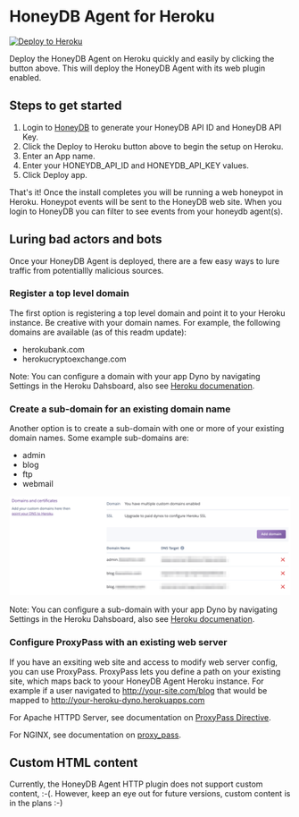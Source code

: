 # HoneyDB Agent for Heroku

[![Deploy to Heroku](https://www.herokucdn.com/deploy/button.svg)](https://heroku.com/deploy?template=https://github.com/foospidy/honeydb-agent-heroku)

Deploy the HoneyDB Agent on Heroku quickly and easily by clicking the button above. This will deploy the HoneyDB Agent with its web plugin enabled.

## Steps to get started

1. Login to [HoneyDB](http://honeydb.io) to generate your HoneyDB API ID and HoneyDB API Key.
2. Click the Deploy to Heroku button above to begin the setup on Heroku.
3. Enter an App name.
4. Enter your HONEYDB_API_ID and HONEYDB_API_KEY values.
5. Click Deploy app.

That's it! Once the install completes you will be running a web honeypot in Heroku. Honeypot events will be sent to the HoneyDB web site. When you login to HoneyDB you can filter to see events from your honeydb agent(s).

## Luring bad actors and bots

Once your HoneyDB Agent is deployed, there are a few easy ways to lure traffic from potentiallly malicious sources.

### Register a top level domain

The first option is registering a top level domain and point it to your Heroku instance. Be creative with your domain names. For example, the following domains are available (as of this readm update):

* herokubank.com
* herokucryptoexchange.com

Note: You can configure a domain with your app Dyno by navigating Settings in the Heroku Dahsboard, also see [Heroku documenation](https://devcenter.heroku.com/articles/custom-domains).

### Create a sub-domain for an existing domain name

Another option is to create a sub-domain with one or more of your existing domain names. Some example sub-domains are:

* admin
* blog
* ftp
* webmail

![Add Domains](https://raw.githubusercontent.com/foospidy/honeydb-agent-heroku/master/images/domains.png)

Note: You can configure a sub-domain with your app Dyno by navigating Settings in the Heroku Dahsboard, also see [Heroku documenation](https://devcenter.heroku.com/articles/custom-domains).

### Configure ProxyPass with an existing web server

If you have an exsiting web site and access to modify web server config, you can use ProxyPass. ProxyPass lets you define a path on your existing site, which maps back to yoour HoneyDB Agent Heroku instance. For example if a user navigated to http://your-site.com/blog that would be mapped to http://your-heroku-dyno.herokuapps.com

For Apache HTTPD Server, see documentation on [ProxyPass Directive](https://httpd.apache.org/docs/2.4/mod/mod_proxy.html#proxypass).

For NGINX, see documentation on [proxy_pass](http://nginx.org/en/docs/http/ngx_http_proxy_module.html#proxy_pass).

## Custom HTML content

Currently, the HoneyDB Agent HTTP plugin does not support custom content, :-(. However, keep an eye out for future versions, custom content is in the plans :-)
